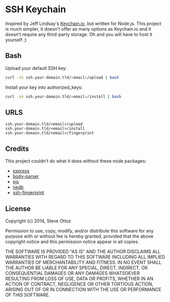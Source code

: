 # SSH Keychain
Inspired by Jeff Lindsay's [Keychain.io](https://github.com/progrium/keychain.io), but written for Node.js. This project is much simpler, it doesn't offer as many options as Keychain.io and it doesn't require any third-party storage. Oh and you will have to host it yourself ;)

Bash
----
Upload your default SSH key:

```bash
curl -sk ssh.your-domain.tld/<email>/upload | bash
```

Install your key into authorized_keys:

```bash
curl -sk ssh.your-domain.tld/<email>/install | bash
```

URLS
----

```
ssh.your-domain.tld/<email>/upload
ssh.your-domain.tld/<email>/install
ssh.your-domain.tld/<email>/fingerprint
```

Credits
-------
This project couldn't do what it does without these node packages:

- [express](https://www.npmjs.org/package/express)
- [body-parser](https://www.npmjs.org/package/body-parser)
- [ejs](https://www.npmjs.org/package/ejs)
- [nedb](https://www.npmjs.org/package/nedb)
- [ssh-fingerprint](https://www.npmjs.org/package/ssh-fingerprint)

License
-------

Copyright (c) 2014, Steve Ottoz

Permission to use, copy, modify, and/or distribute this software for any purpose with or without fee is hereby granted, provided that the above copyright notice and this permission notice appear in all copies.

THE SOFTWARE IS PROVIDED "AS IS" AND THE AUTHOR DISCLAIMS ALL WARRANTIES WITH REGARD TO THIS SOFTWARE INCLUDING ALL IMPLIED WARRANTIES OF MERCHANTABILITY AND FITNESS. IN NO EVENT SHALL THE AUTHOR BE LIABLE FOR ANY SPECIAL, DIRECT, INDIRECT, OR CONSEQUENTIAL DAMAGES OR ANY DAMAGES WHATSOEVER RESULTING FROM LOSS OF USE, DATA OR PROFITS, WHETHER IN AN ACTION OF CONTRACT, NEGLIGENCE OR OTHER TORTIOUS ACTION, ARISING OUT OF OR IN CONNECTION WITH THE USE OR PERFORMANCE OF THIS SOFTWARE.